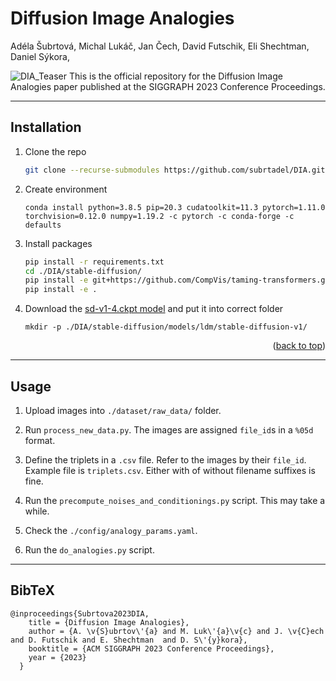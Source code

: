 # Diffusion Image Analogies
<div>
<a src ="https://cmp.felk.cvut.cz/~subrtade/">Adéla Šubrtová</a>,
<a src ="https://research.adobe.com/person/michal-lukac/">Michal Lukáč</a>,  
<a src ="https://cmp.felk.cvut.cz/~cechj/">Jan Čech</a>,  
David Futschik,  
<a src ="https://research.adobe.com/person/eli-shechtman/">Eli Shechtman</a>,  
<a src ="https://dcgi.fel.cvut.cz/home/sykorad/">Daniel Sýkora</a>,  
</div>

![DIA_Teaser](https://github.com/subrtadel/DIA/assets/129282989/5f11b34d-9f49-47a2-b90d-60ee36ebc3bc)
This is the official repository for the Diffusion Image Analogies paper published at the SIGGRAPH 2023 Conference Proceedings.

***

## Installation

1. Clone the repo
   ```sh
   git clone --recurse-submodules https://github.com/subrtadel/DIA.git
   ```
2. Create environment 
    ```
    conda install python=3.8.5 pip=20.3 cudatoolkit=11.3 pytorch=1.11.0 torchvision=0.12.0 numpy=1.19.2 -c pytorch -c conda-forge -c defaults
    ```
3. Install packages
   ```sh
   pip install -r requirements.txt
   cd ./DIA/stable-diffusion/
   pip install -e git+https://github.com/CompVis/taming-transformers.git@master#egg=taming-transformers
   pip install -e .
   ```
4. Download the [sd-v1-4.ckpt model](https://huggingface.co/CompVis/stable-diffusion-v-1-4-original) and put it into correct folder
    ```
    mkdir -p ./DIA/stable-diffusion/models/ldm/stable-diffusion-v1/

    ```

<p align="right">(<a href="#readme-top">back to top</a>)</p>

***


## Usage

1. Upload images into `./dataset/raw_data/` folder.

2. Run `process_new_data.py`. The images are assigned `file_id`s in a `%05d` format.

3. Define the triplets in a `.csv` file. Refer to the images by their `file_id`. 
    Example file is `triplets.csv`. Either with of without filename suffixes is fine.

4. Run the `precompute_noises_and_conditionings.py` script. This may take a while.
5. Check the `./config/analogy_params.yaml`.
6. Run the `do_analogies.py` script.



***

## BibTeX

    @inproceedings{Subrtova2023DIA,
        title = {Diffusion Image Analogies},
        author = {A. \v{S}ubrtov\'{a} and M. Luk\'{a}\v{c} and J. \v{C}ech and D. Futschik and E. Shechtman  and D. S\'{y}kora},
        booktitle = {ACM SIGGRAPH 2023 Conference Proceedings},
        year = {2023}
      }